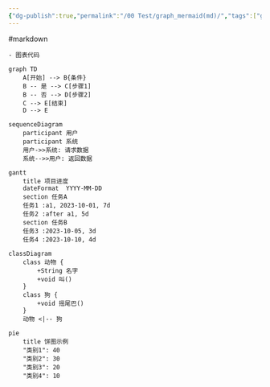 ```yaml
---
{"dg-publish":true,"permalink":"/00 Test/graph_mermaid(md)/","tags":["garden","learn","markdown"],"updated":"2025-04-06T17:26:40.798+08:00"}
---
```


#markdown 
```mermaid
- 图表代码
```


```mermaid
graph TD
    A[开始] --> B{条件}
    B -- 是 --> C[步骤1]
    B -- 否 --> D[步骤2]
    C --> E[结束]
    D --> E
```

```mermaid
sequenceDiagram
    participant 用户
    participant 系统
    用户->>系统: 请求数据
    系统-->>用户: 返回数据
 ```
```mermaid
gantt
    title 项目进度
    dateFormat  YYYY-MM-DD
    section 任务A
    任务1 :a1, 2023-10-01, 7d
    任务2 :after a1, 5d
    section 任务B
    任务3 :2023-10-05, 3d
    任务4 :2023-10-10, 4d
```

```mermaid
classDiagram
    class 动物 {
        +String 名字
        +void 叫()
    }
    class 狗 {
        +void 摇尾巴()
    }
    动物 <|-- 狗
```

```mermaid
pie
    title 饼图示例
    "类别1": 40
    "类别2": 30
    "类别3": 20
    "类别4": 10
```
